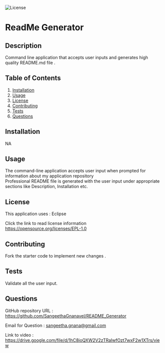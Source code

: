![License](https://img.shields.io/badge/License-EPL_1.0-red.svg)

# ReadMe Generator

## Description

Command line application that accepts user inputs and generates high quality README.md file .

## Table of Contents

1. [Installation](#installation)
2. [Usage](#usage)
3. [License](#license)
4. [Contributing](#contributing)
5. [Tests](#tests)
6. [Questions](#questions)

## Installation

NA

## Usage

The command-line application accepts user input when prompted for information about my application repository<br />Professional README file is generated with the user input under appropriate sections like Description, Installation etc.

## License

This application uses : Eclipse

Click the link to read license information https://opensource.org/licenses/EPL-1.0

## Contributing

Fork the starter code to implement new changes .

## Tests

Validate all the user input.

## Questions

GitHub repository URL : https://github.com/SangeethaGnanavel/README_Generator

Email for Question : sangeetha.gnana@gmail.com

Link to video : https://drive.google.com/file/d/1hC8ioQXW2V2zTRaIwfOzt7wxF2w1XTrs/view
